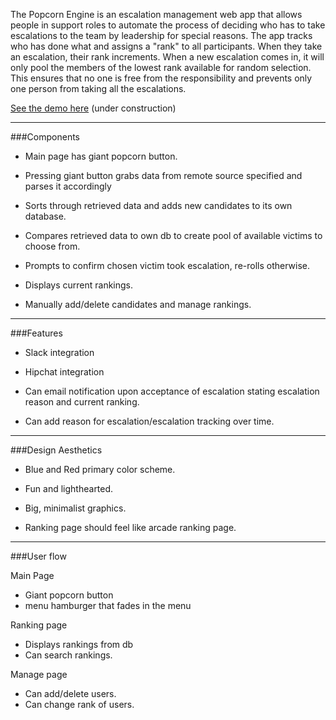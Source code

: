 The Popcorn Engine is an escalation management web app that allows people in support roles to automate the process of deciding who has to take escalations to the team by leadership for special reasons. The app tracks who has done what and assigns a "rank" to all participants. When they take an escalation, their rank increments. When a new escalation comes in, it will only pool the members of the lowest rank available for random selection. This ensures that no one is free from the responsibility and prevents only one person from taking all the escalations.

[See the demo here](http://popcorn-engine.herokuapp.com) (under construction)

---
###Components

- Main page has giant popcorn button.

- Pressing giant button grabs data from remote source specified and parses it accordingly

- Sorts through retrieved data and adds new candidates to its own database.

- Compares retrieved data to own db to create pool of available victims to choose from.

- Prompts to confirm chosen victim took escalation, re-rolls otherwise.

- Displays current rankings.

- Manually add/delete candidates and manage rankings.

---
###Features

- Slack integration

- Hipchat integration

- Can email notification upon acceptance of escalation stating escalation reason and current ranking.

- Can add reason for escalation/escalation tracking over time.

---
###Design Aesthetics

- Blue and Red primary color scheme.

- Fun and lighthearted.

- Big, minimalist graphics.

- Ranking page should feel like arcade ranking page.

---
###User flow

Main Page
 - Giant popcorn button
 - menu hamburger that fades in the menu

Ranking page
 - Displays rankings from db
 - Can search rankings.

Manage page
 - Can add/delete users.
 - Can change rank of users.